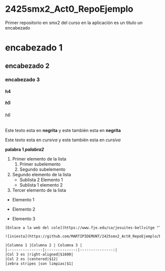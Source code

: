 # 2425smx2_Act0_RepoEjemplo
Primer repositorio en smx2 del curso en la aplicación
es un titulo un encabezado
# encabezado 1
## encabezado 2
### encabezado 3
#### h4
##### h5
###### h6

Este texto esta en **negrita** y este también esta en __negrita__

Este texto esta en *cursiva* y este también esta en _cursiva_

**palabra 1 _palabra2_**

1. Primer elemento de la lista
	1. Primer subelemento
	2. Segundo subelemento
2. Segundo elemento de la lista
	* Sublista 2 Elemento 1
	* Sublista 1 elemento 2
3. Tercer elemento de la lista

* Elemento 1
- Elemento 2
+ Elemento 3

````HTML
[Enlace a la web del cole](https://www.fje.edu/ca/jesuites-bellvitge "Texto opcional")

![iniesta](https://github.com/MARTIPIDEMUNT/2425smx2_Act0_RepoEjemplo/blob/main/descarga.jpeg "Titulo opcional de la imagen")

|Columna 1 |Columna 2 | Columna 3 |
|----------------|:-------------:|---------------:|
|Col 3 es |right-aligned|$1600|
|Col 2 es |centered|$12|
|zebra stripes |son limpias|$1|